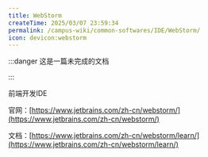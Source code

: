 ```yaml
---
title: WebStorm
createTime: 2025/03/07 23:59:34
permalink: /campus-wiki/common-softwares/IDE/WebStorm/
icon: devicon:webstorm
---
```


:::danger 这是一篇未完成的文档

:::

前端开发IDE

官网：[https://www.jetbrains.com/zh-cn/webstorm/](https://www.jetbrains.com/zh-cn/webstorm/)

文档：[https://www.jetbrains.com/zh-cn/webstorm/learn/](https://www.jetbrains.com/zh-cn/webstorm/learn/)